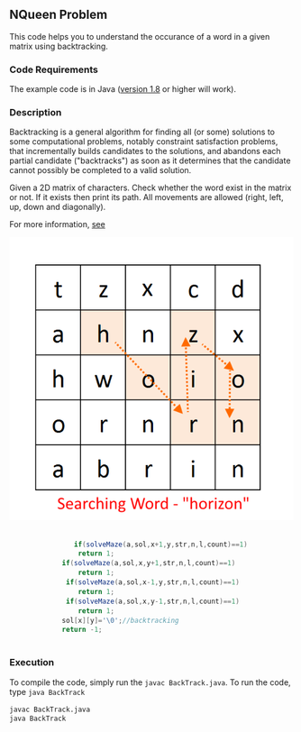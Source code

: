 ## NQueen Problem
This code helps you to understand the occurance of a word in a given matrix using backtracking.


### Code Requirements
The example code is in Java ([version 1.8](https://java.com/en/download/) or higher will work). 

### Description
Backtracking is a general algorithm for finding all (or some) solutions to some computational problems, notably constraint satisfaction problems, that incrementally builds candidates to the solutions, and abandons each partial candidate ("backtracks") as soon as it determines that the candidate cannot possibly be completed to a valid solution.

Given a 2D matrix of char­ac­ters. Check whether the word exist in the matrix or not. If it exists then print its path. All move­ments are allowed (right, left, up, down and diagonally).

For more information, [see](http://algorithms.tutorialhorizon.com/backtracking-search-a-word-in-a-matrix/)

<img src="https://github.com/akshaybahadur21/StringRecognitionUsingBacktracking/blob/master/matrix.png">


```java

                if(solveMaze(a,sol,x+1,y,str,n,l,count)==1)
				 return 1;
			 if(solveMaze(a,sol,x,y+1,str,n,l,count)==1)
				 return 1;
			  if(solveMaze(a,sol,x-1,y,str,n,l,count)==1)
				 return 1;
			  if(solveMaze(a,sol,x,y-1,str,n,l,count)==1)
				 return 1;
			 sol[x][y]='\0';//backtracking
			 return -1;
			 

``` 

### Execution
To compile the code, simply run the `javac BackTrack.java`.
To run the code, type `java BackTrack`

```
javac BackTrack.java
java BackTrack
```
